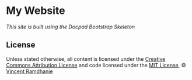 # My Website 
*This site is built using the Docpad Bootstrap Skeleton*

## License
Unless stated otherwise, all content is licensed under the 
[Creative Commons Attribution License](http://creativecommons.org/licenses/by/3.0/) 
and code licensed under the [MIT License](http://creativecommons.org/licenses/MIT/), 
© [Vincent Ramdhanie](http://vincentramdhanie.me)
